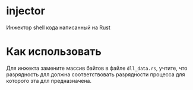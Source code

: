 # injector
Инжектор shell кода написанный на Rust

# Как использовать
Для инжекта замените массив байтов в файле `dll_data.rs`, учтите, что разрядность длл должна соответствовать разрядности процесса для которого эта длл предназначена.
